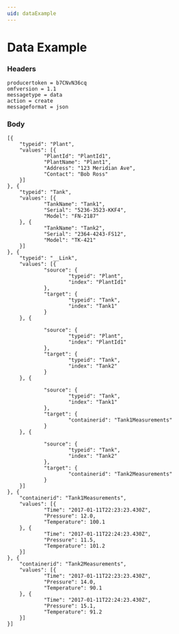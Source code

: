 ```yaml
---
uid: dataExample
---
```


# Data Example


### Headers

	producertoken = b7CNvN36cq
	omfversion = 1.1
	messagetype = data
	action = create
	messageformat = json

### Body


	[{
        "typeid": "Plant",
        "values": [{
                "PlantId": "PlantId1",
                "PlantName": "Plant1",
                "Address": "123 Meridian Ave",
                "Contact": "Bob Ross"
        }]
	}, {
        "typeid": "Tank",
        "values": [{
                "TankName": "Tank1",
                "Serial": "5236-3523-KKF4",
                "Model": "FN-2187"
        }, {
                "TankName": "Tank2",
                "Serial": "2364-4243-FS12",
                "Model": "TK-421"
        }]
	}, {
		"typeid": "__Link",
        "values": [{
                "source": {
                        "typeid": "Plant",
                        "index": "PlantId1"
                },
                "target": {
                        "typeid": "Tank",
                        "index": "Tank1"
                }
        }, {

                "source": {
                        "typeid": "Plant",
                        "index": "PlantId1"
                },
                "target": {
                        "typeid": "Tank",
                        "index": "Tank2"
                }
        }, {

                "source": {
                        "typeid": "Tank",
                        "index": "Tank1"
                },
                "target": {
                        "containerid": "Tank1Measurements"
                }
        }, {

                "source": {
                        "typeid": "Tank",
                        "index": "Tank2"
                },
                "target": {
                        "containerid": "Tank2Measurements"
                }
        }]
	}, {
		"containerid": "Tank1Measurements",
        "values": [{
                "Time": "2017-01-11T22:23:23.430Z",
                "Pressure": 12.0,
                "Temperature": 100.1
        }, {
                "Time": "2017-01-11T22:24:23.430Z",
                "Pressure": 11.5,
                "Temperature": 101.2
        }]
	}, {
        "containerid": "Tank2Measurements",
        "values": [{
                "Time": "2017-01-11T22:23:23.430Z",
                "Pressure": 14.0,
                "Temperature": 90.1
        }, {
                "Time": "2017-01-11T22:24:23.430Z",
                "Pressure": 15.1,
                "Temperature": 91.2
        }]
	}]
